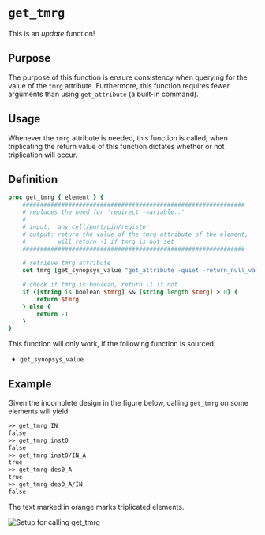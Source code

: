 [get_tmrg_figure]: ../figures/update_scripts/get_tmrg.drawio.svg

# ```get_tmrg```

This is an *update* function!

## Purpose

The purpose of this function is ensure consistency when querying for the value of the ```tmrg``` attribute. Furthermore, this function requires fewer arguments than using ```get_attribute``` (a built-in command).

## Usage

Whenever the ```tmrg``` attribute is needed, this function is called; when triplicating the return value of this function dictates whether or not triplication will occur.

## Definition

```tcl
proc get_tmrg { element } {
    ###############################################################
    # replaces the need for 'redirect -variable..'
    #
    # input:  any cell/port/pin/register
    # output: return the value of the tmrg attribute of the element,
    #         will return -1 if tmrg is not set
    ###############################################################

    # retrieve tmrg attribute
    set tmrg [get_synopsys_value "get_attribute -quiet -return_null_values $element tmrg"]

    # check if tmrg is boolean, return -1 if not
    if {[string is boolean $tmrg] && [string length $tmrg] > 0} {
        return $tmrg
    } else {
        return -1
    }
}
```

This function will only work, if the following function is sourced:

* ```get_synopsys_value```

## Example

Given the incomplete design in the figure below, calling ```get_tmrg``` on some elements will yield:

```tcl
>> get_tmrg IN
false
>> get_tmrg inst0
false
>> get_tmrg inst0/IN_A
true
>> get_tmrg des0_A
true
>> get_tmrg des0_A/IN
false
```

The text marked in orange marks triplicated elements.

![Setup for calling get_tmrg][get_tmrg_figure]
